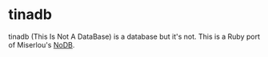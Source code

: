 # tinadb
tinadb (This Is Not A DataBase) is a database but it's not.
This is a Ruby port of Miserlou's [NoDB](https://github.com/Miserlou/NoDB).

